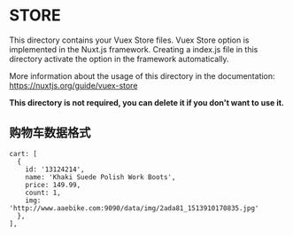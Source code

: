 # STORE

This directory contains your Vuex Store files.
Vuex Store option is implemented in the Nuxt.js framework.
Creating a index.js file in this directory activate the option in the framework automatically.

More information about the usage of this directory in the documentation:
https://nuxtjs.org/guide/vuex-store

**This directory is not required, you can delete it if you don't want to use it.**



## 购物车数据格式
```
cart: [
  {
    id: '13124214',
    name: 'Khaki Suede Polish Work Boots',
    price: 149.99,
    count: 1,
    img: 'http://www.aaebike.com:9090/data/img/2ada81_1513910170835.jpg'
  },
],

```